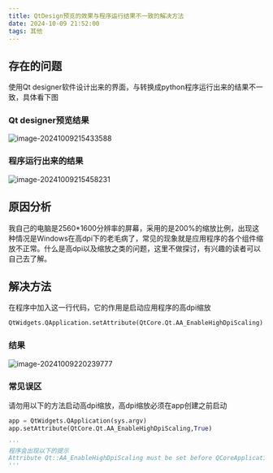 ```yaml
---
title: QtDesign预览的效果与程序运行结果不一致的解决方法
date: 2024-10-09 21:52:00
tags: 其他
---
```

## 存在的问题

使用Qt designer软件设计出来的界面，与转换成python程序运行出来的结果不一致，具体看下图

### Qt designer预览结果

![image-20241009215433588](https://cdn.jsdelivr.net/gh/kashima19960/img@master/QtDesign%E9%A2%84%E8%A7%88%E7%9A%84%E6%95%88%E6%9E%9C%E4%B8%8E%E7%A8%8B%E5%BA%8F%E8%BF%90%E8%A1%8C%E7%9A%84%E7%BB%93%E6%9E%9C%E4%B8%8D%E4%B8%80%E8%87%B4%E7%9A%84%E8%A7%A3%E5%86%B3%E6%96%B9%E6%B3%95/image-20241009215433588.png)

### 程序运行出来的结果

![image-20241009215458231](https://cdn.jsdelivr.net/gh/kashima19960/img@master/QtDesign%E9%A2%84%E8%A7%88%E7%9A%84%E6%95%88%E6%9E%9C%E4%B8%8E%E7%A8%8B%E5%BA%8F%E8%BF%90%E8%A1%8C%E7%9A%84%E7%BB%93%E6%9E%9C%E4%B8%8D%E4%B8%80%E8%87%B4%E7%9A%84%E8%A7%A3%E5%86%B3%E6%96%B9%E6%B3%95/image-20241009215458231.png)

## 原因分析

我自己的电脑是2560*1600分辨率的屏幕，采用的是200%的缩放比例，出现这种情况是Windows在高dpi下的老毛病了，常见的现象就是应用程序的各个组件缩放不正常。什么是高dpi以及缩放之类的问题，这里不做探讨，有兴趣的读者可以自己去了解。

## 解决方法

在程序中加入这一行代码，它的作用是启动应用程序的高dpi缩放

```python
QtWidgets.QApplication.setAttribute(QtCore.Qt.AA_EnableHighDpiScaling)
```

### 结果

![image-20241009220239777](https://cdn.jsdelivr.net/gh/kashima19960/img@master/QtDesign%E9%A2%84%E8%A7%88%E7%9A%84%E6%95%88%E6%9E%9C%E4%B8%8E%E7%A8%8B%E5%BA%8F%E8%BF%90%E8%A1%8C%E7%9A%84%E7%BB%93%E6%9E%9C%E4%B8%8D%E4%B8%80%E8%87%B4%E7%9A%84%E8%A7%A3%E5%86%B3%E6%96%B9%E6%B3%95/image-20241009220239777.png)

### 常见误区

请勿用以下的方法启动高dpi缩放，高dpi缩放必须在app创建之前启动

```python
app = QtWidgets.QApplication(sys.argv)
app.setAttribute(QtCore.Qt.AA_EnableHighDpiScaling,True)

'''
程序会出现以下的提示
Attribute Qt::AA_EnableHighDpiScaling must be set before QCoreApplication is created.
'''
```

